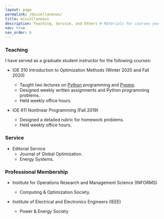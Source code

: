 ```yaml
---
layout: page
permalink: /miscellaneous/
title: miscellaneous
description: Teaching, Service, and Others # Materials for courses you taught. Replace this text with your description.
nav: true
nav_order: 6
---
```


### Teaching

I have served as a graduate student instructor for the following courses:

- IOE 310 Introduction to Optimization Methods (Winter 2020 and Fall 2020)
  - Taught two lectures on [Python](https://www.python.org/) programming and [Pyomo](http://www.pyomo.org/).
  - Designed weekly written assignments and Python programming problems.
  - Held weekly office hours.
  
- IOE 611 Nonlinear Programming (Fall 2019)
  - Designed a detailed rubric for homework problems.
  - Held weekly office hours.

### Service

- Editorial Service
  - Journal of Global Optimization.
  - Energy Systems.
  
### Professional Membership

- Institute for Operations Research and Management Science (INFORMS) 
  - Computing & Optimization Society.
  
- Institute of Electrical and Electronics Engineers (IEEE)
  - Power & Energy Society
